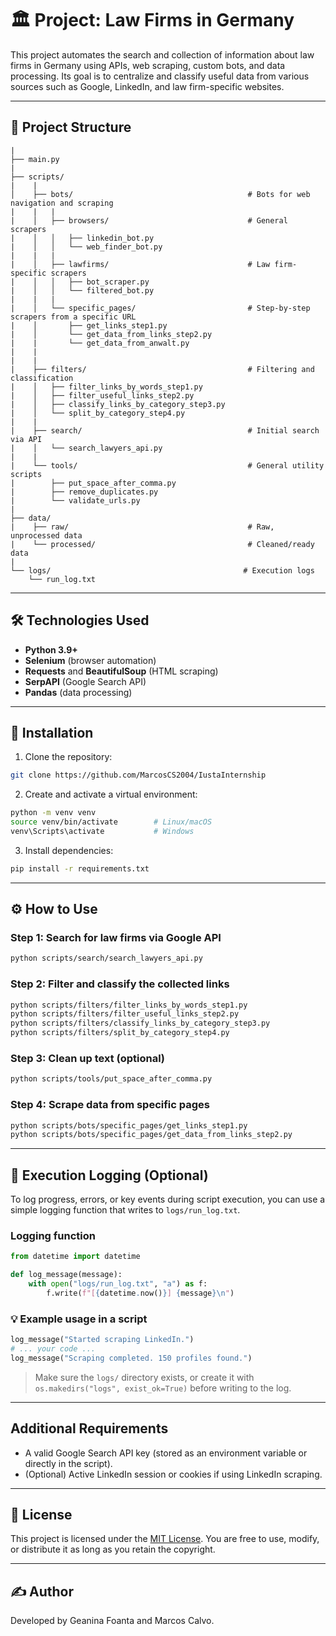 # 🏛️ Project: Law Firms in Germany

This project automates the search and collection of information about law firms in Germany using APIs, web scraping, custom bots, and data processing. Its goal is to centralize and classify useful data from various sources such as Google, LinkedIn, and law firm-specific websites.

---

## 📁 Project Structure

```
|
├── main.py
|
├── scripts/
|    |
│    ├── bots/                                       # Bots for web navigation and scraping
|    |   |
|    │   ├── browsers/                               # General scrapers 
|    │   │   ├── linkedin_bot.py
|    │   │   └── web_finder_bot.py
|    |   |
|    │   ├── lawfirms/                               # Law firm-specific scrapers
|    │   │   ├── bot_scraper.py
|    │   │   └── filtered_bot.py
|    |   |
|    │   └── specific_pages/                         # Step-by-step scrapers from a specific URL
|    │       ├── get_links_step1.py
|    │       └── get_data_from_links_step2.py
|    |       └── get_data_from_anwalt.py
|    |
|    |
|    ├── filters/                                    # Filtering and classification
|    │   ├── filter_links_by_words_step1.py
|    │   ├── filter_useful_links_step2.py
|    │   ├── classify_links_by_category_step3.py
|    │   └── split_by_category_step4.py
|    |
|    ├── search/                                     # Initial search via API
|    │   └── search_lawyers_api.py
|    |
|    └── tools/                                      # General utility scripts
|        ├── put_space_after_comma.py
|        ├── remove_duplicates.py
|        └── validate_urls.py
|
├── data/
|    ├── raw/                                        # Raw, unprocessed data
|    └── processed/                                  # Cleaned/ready data
|
└── logs/                                           # Execution logs
    └── run_log.txt

```

---

## 🛠️ Technologies Used

- **Python 3.9+**
- **Selenium** (browser automation)
- **Requests** and **BeautifulSoup** (HTML scraping)
- **SerpAPI** (Google Search API)
- **Pandas** (data processing)

---

## 🚀 Installation

1. Clone the repository:
```bash
git clone https://github.com/MarcosCS2004/IustaInternship

```

2. Create and activate a virtual environment:
```bash
python -m venv venv
source venv/bin/activate        # Linux/macOS
venv\Scripts\activate           # Windows
```

3. Install dependencies:
```bash
pip install -r requirements.txt
```

---

## ⚙️ How to Use

### Step 1: Search for law firms via Google API
```bash
python scripts/search/search_lawyers_api.py
```

### Step 2: Filter and classify the collected links
```bash
python scripts/filters/filter_links_by_words_step1.py
python scripts/filters/filter_useful_links_step2.py
python scripts/filters/classify_links_by_category_step3.py
python scripts/filters/split_by_category_step4.py
```

### Step 3: Clean up text (optional)
```bash
python scripts/tools/put_space_after_comma.py
```

### Step 4: Scrape data from specific pages
```bash
python scripts/bots/specific_pages/get_links_step1.py
python scripts/bots/specific_pages/get_data_from_links_step2.py
```

---

## 🧾 Execution Logging (Optional)

To log progress, errors, or key events during script execution, you can use a simple logging function that writes to `logs/run_log.txt`.

### Logging function

```python
from datetime import datetime

def log_message(message):
    with open("logs/run_log.txt", "a") as f:
        f.write(f"[{datetime.now()}] {message}\n")
```

### 💡 Example usage in a script

```python
log_message("Started scraping LinkedIn.")
# ... your code ...
log_message("Scraping completed. 150 profiles found.")
```

> Make sure the `logs/` directory exists, or create it with `os.makedirs("logs", exist_ok=True)` before writing to the log.

---

## Additional Requirements

- A valid Google Search API key (stored as an environment variable or directly in the script).
- (Optional) Active LinkedIn session or cookies if using LinkedIn scraping.

---

## 📄 License

This project is licensed under the [MIT License](https://opensource.org/licenses/MIT). You are free to use, modify, or distribute it as long as you retain the copyright.

---

## ✍️ Author

Developed by Geanina Foanta and Marcos Calvo.

